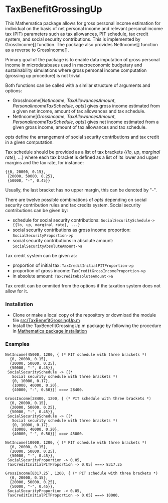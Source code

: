 # TaxBenefitGrossingUp

This Mathematica package allows for gross personal income estimation for individual on the basis of net personal income and relevant personal income tax (PIT) parameters such as tax allowances, PIT schedule, tax credit system, and social security contributions. This is implemented by GrossIncome[] function. The package also provides NetIncome[] function as a reverse to GrossIncome[]. 

Primary goal of the package is to enable data imputation of gross personal income in microdatabases used in macroeconomic budgetary and sustainability simulations where gross personal income computation (grossing up procedure) is not trivial.

Both functions can be called with a similar structure of arguments and options:
- GrossIncome[*NetIncome*, *TaxAllowancesAmount*, *PersonalIncomeTaxSchedule*, *opts*] gives gross income estimated from a given net income, amount of tax allowances and tax schedule. 
- NetIncome[*GrossIncome*, *TaxAllowancesAmount*, *PersonalIncomeTaxSchedule*, *opts*] gives net income estimated from a given gross income, amount of tax allowances and tax schedule. 

*opts* define the arrangement of social security contributions and tax credit in a given computation.

Tax schedule should be provided as a list of tax brackets {{*lo*, *up*, *marginal rate*}, ...} where each tax bracket is defined as a list of its lower and upper margins and the tax rate, for instance:

```
{{0, 20000, 0.15},
 {20000, 50000, 0.25},
 {50000, "-", 0.45}}
```

Usually, the last bracket has no upper margin, this can be denoted by "-".

There are twelve possible combinations of *opts* depending on social security contribution rules and tax credits system. Social security contributions can be given by:
- schedule for social security contributions: 
`SocialSecuritySchedule->{{lo, up, marginal rate}, ...}`
- social security contributions as gross income proportion: 
`SocialSecurityProportion->p`
- social security contributions in absolute amount: 
`SocialSecurityAbsoluteAmount->a`

Tax credit system can be given as:
- proportion of initial tax: 
`TaxCreditInitialPITProportion->p`
- proportion of gross income: 
`TaxCreditGrossIncomeProportion->p`
- in absolute amount: 
`TaxCreditAbsoluteAmount->a`

Tax credit can be ommited from the options if the taxation system does not allow for it.


### Installation

- Clone or make a local copy of the repository or download the module file [src/TaxBenefitGrossingUp.m](https://github.com/eftomi/TaxBenefitGrossingUp/tree/main/src)
- Install the TaxBenefitGrossingUp.m package by following the procedure in [Mathematica package installation](https://support.wolfram.com/5648?src=mathematica)


### Examples

```
NetIncome[45000, 1200, { (* PIT schedule with three brackets *)
  {0, 20000, 0.15},
  {20000, 50000, 0.25},
  {50000, "-", 0.45}},
 SocialSecuritySchedule -> {(* 
   Social security schedule with three brackets *)
   {0, 10000, 0.17},
   {10000, 40000, 0.20},
   {40000, "-", 0.50}}] ===> 28400.
```

```
GrossIncome[28400, 1200, { (* PIT schedule with three brackets *)
  {0, 20000, 0.15},
  {20000, 50000, 0.25},
  {50000, "-", 0.45}},
 SocialSecuritySchedule -> {(* 
   Social security schedule with three brackets *)
   {0, 10000, 0.17},
   {10000, 40000, 0.20},
   {40000, "-", 0.50}}] ===> 45000.
```

```
NetIncome[10000, 1200, { (* PIT schedule with three brackets *)
  {0, 20000, 0.15},
  {20000, 50000, 0.25},
  {50000, "-", 0.45}},
 SocialSecurityProportion -> 0.05,
 TaxCreditInitialPITProportion -> 0.05] ===> 8317.25
```

```
GrossIncome[8317.25`, 1200, { (* PIT schedule with three brackets *)
  {0, 20000, 0.15},
  {20000, 50000, 0.25},
  {50000, "-", 0.45}},
 SocialSecurityProportion -> 0.05,
 TaxCreditInitialPITProportion -> 0.05] ===> 10000.
```

